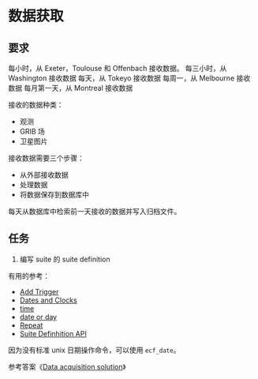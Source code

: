 # 数据获取

## 要求

每小时，从 Exeter，Toulouse 和 Offenbach 接收数据。
每三小时，从 Washington 接收数据
每天，从 Tokeyo 接收数据
每周一，从 Melbourne 接收数据
每月第一天，从 Montreal 接收数据

接收的数据种类：

* 观测
* GRIB 场
* 卫星图片

接收数据需要三个步骤：

* 从外部接收数据
* 处理数据
* 将数据保存到数据库中

每天从数据库中检索前一天接收的数据并写入归档文件。

## 任务

1. 编写 suite 的 suite definition

有用的参考：

* [Add Trigger](https://software.ecmwf.int/wiki/display/ECFLOW/Add+Trigger#add-trigger)
* [Dates and Clocks](https://software.ecmwf.int/wiki/display/ECFLOW/Dates+and+Clocks#dates-and-clocks)
* [time]()
* [date or day](https://software.ecmwf.int/wiki/display/ECFLOW/Time+Dependencies#date-or-day)
* [Repeat](https://software.ecmwf.int/wiki/display/ECFLOW/Repeat#repeat)
* [Suite Definhition API](https://software.ecmwf.int/wiki/display/ECFLOW/ecFlow+Python+Api#suite-definition-python-api)

因为没有标准 unix 日期操作命令，可以使用 `ecf_date`。

参考答案《[Data acquisition solution](https://software.ecmwf.int/wiki/display/ECFLOW/Data+acquisition+solution#data-acquisition-soln)》